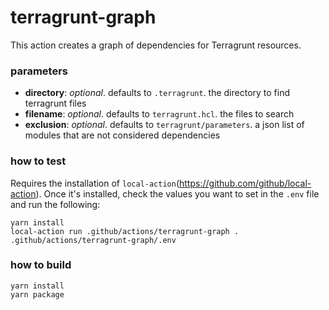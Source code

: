 # terragrunt-graph

This action creates a graph of dependencies for Terragrunt resources.

### parameters

-   **directory**: _optional_. defaults to `.terragrunt`. the directory to find terragrunt files
-   **filename**: _optional_. defaults to `terragrunt.hcl`. the files to search
-   **exclusion**: _optional_. defaults to `terragrunt/parameters`. a json list of modules that are not considered dependencies

### how to test

Requires the installation of `local-action`(https://github.com/github/local-action). Once it's installed, check the values you want to set in the `.env` file and run the following:

```
yarn install
local-action run .github/actions/terragrunt-graph . .github/actions/terragrunt-graph/.env
```

### how to build

```
yarn install
yarn package
```
